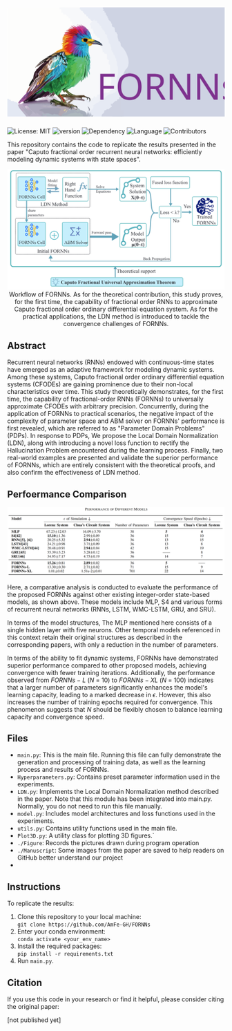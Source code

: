 # <img src="./Manuscript/Figure/bird.svg" /> 
![License: MIT](https://img.shields.io/badge/License-MIT-yellow.svg) 
![version](https://img.shields.io/badge/version-v2.1.0-blue) 
![Dependency](https://img.shields.io/badge/dependency-PyTorch-orange)
![Language](https://img.shields.io/badge/language-Python-blue)
![Contributors](https://img.shields.io/badge/contributors-3-p)

This repository contains the code to replicate the results presented in the paper "Caputo fractional order recurrent neural networks: efficiently modeling dynamic systems with state spaces". 

<p align="center">
<img src="./Manuscript/Figure/workflow.PNG"/> 
Workflow of FORNNs. 
    As for the theoretical contribution,
    this study proves, for the first time, the capability of
    fractional order RNNs to approximate Caputo fractional order ordinary differential
    equation system.
    As for the practical applications,
    the LDN method is introduced to tackle the
    convergence challenges of FORNNs.
</p>


## Abstract
  Recurrent neural networks (RNNs) endowed with continuous-time 
  states have emerged as an adaptive framework for modeling dynamic
  systems. Among these systems, Caputo fractional order 
  ordinary differential equation  systems (CFODEs) are gaining prominence
  due to their non-local characteristics over time. 
  This study theoretically demonstrates, for the first time,
  the capability of fractional-order RNNs (FORNNs) to universally approximate
  CFODEs  with arbitrary precision.
  Concurrently, during the application of FORNNs to practical scenarios,
  the negative impact of the complexity of parameter space and
  ABM solver on FORNNs' performance is first revealed,
  which are referred to as "Parameter Domain Problems"(PDPs).
  In response to PDPs,
  We propose
  the Local Domain Normalization (LDN),
  along with introducing a novel loss function to rectify the
  Hallucination Problem encountered during the learning process.
  Finally, two real-world examples are presented and validate
  the superior performance of FORNNs,
  which are entirely consistent with the theoretical proofs,
  and also confirm the effectiveness of  LDN method.


## Perfoermance Comparison
<p align="center">
<img src="./Manuscript/Figure/Table_compare.PNG"/> 
</p>
Here, a comparative analysis is
conducted to evaluate the performance of
the proposed FORNNs against other existing integer-order
state-based models, as shown above. 
These models include MLP, S4 
and  various forms of recurrent neural networks (RNNs,
LSTM, WMC-LSTM,
GRU, and SRU).

In terms of the model structures,
The MLP mentioned here consists of a single hidden
layer with five neurons. Other temporal models
referenced in this context retain their original
structures as described in the corresponding papers,
with only a reduction in the number of parameters.

In terms of the ability to fit dynamic systems,
FORNNs have demonstrated superior performance compared
to other proposed models, achieving convergence with
fewer training iterations. Additionally, the performance
observed from $FORNNs-L$ ($N$ = 10) to $FORNNs-XL$ ($N$ = 100)
indicates that a larger number of parameters significantly
enhances the model's learning capacity, leading to a marked
decrease in $\epsilon$. However, this also
increases the number of training epochs  required for
convergence. This phenomenon suggests that $N$ should be flexibly
chosen to balance learning capacity and convergence speed.

## Files
- `main.py`: This is the main file. Running this file can fully demonstrate the generation and processing of training data, as well as the learning process and results of FORNNs.
- `Hyperparameters.py`: Contains preset parameter information used in the experiments.
- `LDN.py`: Implements the Local Domain Normalization method described in the paper. Note that this module has been integrated into main.py. Normally, you do not need to run this file manually.
- `model.py`: Includes model architectures and loss functions used in the experiments.
- `utils.py`: Contains utility functions used in the main file.
- `Plot3D.py`: A utility class for plotting 3D figures.`
- `./Figure`: Records the pictures drawn during program operation
- `./Manuscript`: Some images from the paper are saved to help readers on GitHub better understand our project
- 

## Instructions

To replicate the results:

1. Clone this repository to your local machine:  
   `git clone https://github.com/AmFe-GH/FORNNs`
2. Enter your conda environment:   
   `conda activate <your_env_name>`
3. Install the required packages:  
   `pip install -r requirements.txt`
4. Run `main.py`.  


## Citation

If you use this code in your research or find it helpful, please consider citing the original paper:

[not published yet]



<!-- ## <img src="https://joonsungpark.s3.amazonaws.com:443/static/assets/characters/profile/Wolfgang_Schulz.png" alt="Generative Wolfgang">   Acknowledgements

This work was supported by National Natural Science Foundation of China
(Grant 12101430) and Department of Science and Technology of Sichuan
Province (Grant 2021ZYD0018). (Corresponding author: Cong Wu.)(https://yjs.cd120.com/contents/559/1710.html) -->

